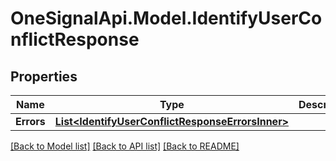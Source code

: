 # OneSignalApi.Model.IdentifyUserConflictResponse

## Properties

Name | Type | Description | Notes
------------ | ------------- | ------------- | -------------
**Errors** | [**List&lt;IdentifyUserConflictResponseErrorsInner&gt;**](IdentifyUserConflictResponseErrorsInner.md) |  | [optional] 

[[Back to Model list]](../README.md#documentation-for-models) [[Back to API list]](../README.md#documentation-for-api-endpoints) [[Back to README]](../README.md)

